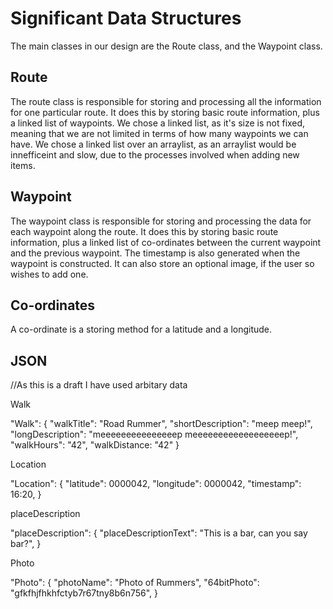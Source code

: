 Significant Data Structures
===========================
The main classes in our design are the Route class, and the Waypoint class. 

Route
----------------------------
The route class is responsible for storing and processing all the information for one particular route.
It does this by storing basic route information, plus a linked list of waypoints. 
We chose a linked list, as it's size is not fixed, meaning that we are not limited in terms of how many waypoints we can have.
We chose a linked list over an arraylist, as an arraylist would be innefficeint and slow, due to the processes involved when adding new items.

Waypoint
----------------------------
The waypoint class is responsible for storing and processing the data for each waypoint along the route.
It does this by storing basic route information, plus a linked list of co-ordinates between the current waypoint and the previous waypoint.
The timestamp is also generated when the waypoint is constructed.
It can also store an optional image, if the user so wishes to add one.

Co-ordinates
-----------------------------
A co-ordinate is a storing method for a latitude and a longitude.

JSON
------------------------------

//As this is a draft I have used arbitary data

Walk

"Walk": {
    "walkTitle": "Road Rummer",
    "shortDescription": "meep meep!",
	"longDescription": "meeeeeeeeeeeeeeep meeeeeeeeeeeeeeeeeep!",
	"walkHours": "42",
	"walkDistance: "42"
}

Location

"Location": {
    "latitude": 0000042,
    "longitude": 0000042,
    "timestamp": 16:20,
}

placeDescription

"placeDescription": {
    "placeDescriptionText": "This is a bar, can you say bar?",
}

Photo

"Photo": {
    "photoName": "Photo of Rummers",
	"64bitPhoto": "gfkfhjfhkhfctyb7r67tny8b6n756",
}
